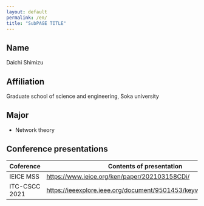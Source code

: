 ```yaml
---
layout: default
permalink: /en/
title: "SubPAGE TITLE"
---
```


## Name
Daichi Shimizu

## Affiliation
Graduate school of science and engineering, Soka university

## Major
- Network theory

## Conference presentations
| Coference | Contents of presentation |
| --- | --- |
| IEICE MSS | https://www.ieice.org/ken/paper/202103158CDi/ |
| ITC-CSCC 2021 | https://ieeexplore.ieee.org/document/9501453/keywords#keywords |
